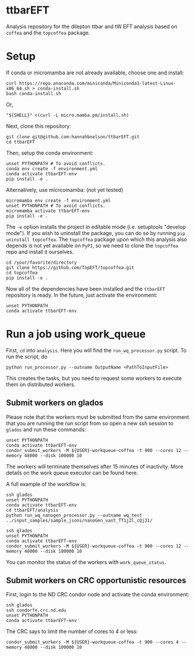 # ttbarEFT
Analysis repository for the dilepton ttbar and tW EFT analysis based on `coffea` and the `topcoffea` package. 

# Setup

If conda or micromamba are not already available, choose one and install: 
```
curl https://repo.anaconda.com/miniconda/Miniconda3-latest-Linux-x86_64.sh > conda-install.sh
bash conda-install.sh
```
Or,
```
"${SHELL}" <(curl -L micro.mamba.pm/install.sh)
```

Next, clone this repository: 
```
git clone git@github.com:hannahbnelson/ttbarEFT.git
cd ttbarEFT
```

Then, setup the conda environment: 
```
unset PYTHONPATH # To avoid conflicts.
conda env create -f environment.yml
conda activate ttbarEFT-env
pip install -e .
```

Alternatively, use micrcomamba: (not yet tested)
```
micromamba env create -f environment.yml
unset PYTHONPATH # To avoid conflicts.
micromamba activate ttbarEFT-env
pip install -e .
```

The `-e` option installs the project in editable mode (i.e. setuptools "develop mode"). If you wish to uninstall the package, you can do so by running `pip uninstall topcoffea`. The `topcoffea` package upon which this analysis also depends is not yet available on `PyPI`, so we need to clone the `topcoffea` repo and install it ourselves.

```
cd /your/favorite/directory
git clone https://github.com/TopEFT/topcoffea.git
cd topcoffea
pip install -e .  
```

Now all of the dependencies have been installed and the `ttbarEFT` repository is ready.
In the future, just activate the environment: 
```
unset PYTHONPATH
conda activate ttbarEFT-env
```

# Run a job using work\_queue
First, `cd` into `analysis`. Here you will find the `run_wq_processor.py` script. To run the script, do 
```
python run_processor.py --outname OutputName <PathToInputFile>
```
This creates the tasks, but you need to request some workers to execute them on distributed workers. 

## Submit workers on glados
Please note that the workers must be submitted from the same environment that you are running the run script from so open a new ssh session to `glados` and run these commands: 
```
unset PYTHONPATH
conda activate ttbarEFT-env
condor_submit_workers -M ${USER}-workqueue-coffea -t 900 --cores 12 --memory 48000 --disk 100000 10
```

The workers will terminate themselves after 15 minutes of inactivity. More details on the work queue executor can be found here.

A full example of the workflow is: 
```
ssh glados
unset PYTHONPATH
conda activate ttbarEFT-env
cd ttbarEFT/analysis
python run_wq_nanogen_processor.py --outname wq_test ../input_samples/sample_jsons/nanoGen_vast_TT1j2l_cQj31/

ssh glados
unset PYTHONPATH
conda activate ttbarEFT-env
condor_submit_workers -M ${USER}-workqueue-coffea -t 900 --cores 12 --memory 48000 --disk 100000 10
```

You can monitor the status of the workers with `work_queue_status`. 

## Submit workers on CRC opportunistic resources
First, login to the ND CRC condor node and activate the conda environment: 
```
ssh glados
ssh condorfe.crc.nd.edu
unset PYTHONPATH
conda activate ttbarEFT-env
```

The CRC says to limit the number of cores to 4 or less: 
```
condor_submit_workers -M ${USER}-workqueue-coffea -t 900 --cores 4 --memory 48000 --disk 100000 10
```

